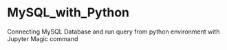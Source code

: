# MySQL_with_Python
Connecting MySQL Database and run query from python environment with Jupyter Magic command
